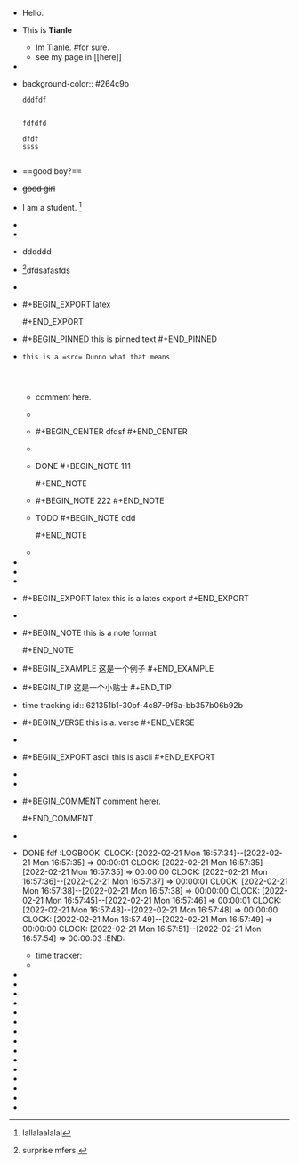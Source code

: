 - Hello.
- This is **Tianle**
	- Im Tianle. #for sure.
	- see my page in [[here]]
-
- background-color:: #264c9b
  ```
  dddfdf
  
  
  fdfdfd
  
  dfdf
  ssss
  
  
  ```
- ==good boy?==
- ~~good girl~~
- I am a student. [^1]
-
-
- dddddd
- [^big]dfdsafasfds
-
- #+BEGIN_EXPORT latex
  
  #+END_EXPORT
- #+BEGIN_PINNED
  this is pinned text
  #+END_PINNED
- ``` 
  this is a =src= Dunno what that means
  
  
  
  
  ```
	- comment here.
	-
	- #+BEGIN_CENTER
	  dfdsf
	  #+END_CENTER
	-
	- DONE #+BEGIN_NOTE
	  111
	  
	  #+END_NOTE
	- #+BEGIN_NOTE
	  222
	  #+END_NOTE
	- TODO #+BEGIN_NOTE
	  ddd
	  
	  #+END_NOTE
	-
-
- [^big]: surprise mfers.
-
- #+BEGIN_EXPORT latex
  this is a lates export
  #+END_EXPORT
-
- #+BEGIN_NOTE
  this is a note format
  
  #+END_NOTE
- #+BEGIN_EXAMPLE
  这是一个例子
  #+END_EXAMPLE
- #+BEGIN_TIP
  这是一个小贴士
  #+END_TIP
- time tracking
  id:: 621351b1-30bf-4c87-9f6a-bb357b06b92b
- #+BEGIN_VERSE
  this is a. verse
  #+END_VERSE
-
- #+BEGIN_EXPORT ascii
  this is ascii
  #+END_EXPORT
-
-
- #+BEGIN_COMMENT
  comment herer.
  
  #+END_COMMENT
-
- DONE fdf
  :LOGBOOK:
  CLOCK: [2022-02-21 Mon 16:57:34]--[2022-02-21 Mon 16:57:35] =>  00:00:01
  CLOCK: [2022-02-21 Mon 16:57:35]--[2022-02-21 Mon 16:57:35] =>  00:00:00
  CLOCK: [2022-02-21 Mon 16:57:36]--[2022-02-21 Mon 16:57:37] =>  00:00:01
  CLOCK: [2022-02-21 Mon 16:57:38]--[2022-02-21 Mon 16:57:38] =>  00:00:00
  CLOCK: [2022-02-21 Mon 16:57:45]--[2022-02-21 Mon 16:57:46] =>  00:00:01
  CLOCK: [2022-02-21 Mon 16:57:48]--[2022-02-21 Mon 16:57:48] =>  00:00:00
  CLOCK: [2022-02-21 Mon 16:57:49]--[2022-02-21 Mon 16:57:49] =>  00:00:00
  CLOCK: [2022-02-21 Mon 16:57:51]--[2022-02-21 Mon 16:57:54] =>  00:00:03
  :END:
	- time tracker:
	-
-
-
-
-
-
-
-
-
-
-
-
-
-
- [^1]:lallalaalalal
-